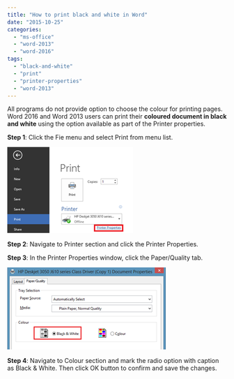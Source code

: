 ```yaml
---
title: "How to print black and white in Word"
date: "2015-10-25"
categories: 
  - "ms-office"
  - "word-2013"
  - "word-2016"
tags: 
  - "black-and-white"
  - "print"
  - "printer-properties"
  - "word-2013"
---
```


All programs do not provide option to choose the colour for printing pages. Word 2016 and Word 2013 users can print their **coloured document in black and white** using the option available as part of the Printer properties.

**Step 1**: Click the Fie menu and select Print from menu list.

[![Printer Properties in Word 2013](/assets/images/image_thumb47.png "Printer Properties in Word 2013")](http://blogmines.com/blog/wp-content/uploads/2013/05/image46.png)

**Step 2**: Navigate to Printer section and click the Printer Properties.

**Step 3**: In the Printer Properties window, click the Paper/Quality tab.

[![Black and White Print Out in Word 2013](/assets/images/image_thumb48.png "Black and White Print Out in Word 2013")](http://blogmines.com/blog/wp-content/uploads/2013/05/image47.png)

**Step 4**: Navigate to Colour section and mark the radio option with caption as Black & White. Then click OK button to confirm and save the changes.
